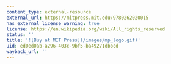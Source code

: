 ```yaml
---
content_type: external-resource
external_url: https://mitpress.mit.edu/9780262020015
has_external_license_warning: true
license: https://en.wikipedia.org/wiki/All_rights_reserved
status: ''
title: '![Buy at MIT Press](/images/mp_logo.gif)'
uid: ed0ed0ab-a296-403c-9bf5-ba49271dbbcd
wayback_url: ''
---
```


